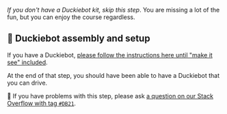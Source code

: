 _If you don't have a Duckiebot kit, skip this step_. You are missing a lot of the fun, but you can enjoy the course regardless.
 

## 🚙  Duckiebot assembly and setup  

If you have a Duckiebot, [please follow the instructions here until "make it see" included][duckiebook-robot-assembly].

At the end of that step, you should have been able to have a Duckiebot that you can drive.

🤔 If you have problems with this step, please ask [a question on our Stack Overflow with tag `#DB21`](https://stackoverflow.com/c/duckietown/questions/tagged/DB21).

[duckiebook-robot-assembly]: https://docs.duckietown.org/daffy/opmanual_duckiebot/out/assembling_duckiebot_db21.html


<!--

## DB21M Init SD card

Today we are going to see how to initialize an SD card for our Duckiebot.

In this video we will use the word "flash" to indicate the transfer of data from our computer to the  microSD card that we will then put in the robot. Take your microSD card and connect it to your PC now. A USB adapter for microSD cards is included in the Duckiebot kit.

Let's start with the base command "dts init_sd_card".

This command takes,
- the "hostname", which in this case is going to be "myrobot", this will be the name of the robot and it has to be unique within your local network;
- a robot type, so "duckiebot";
- a robot configuration, which is the model of the robot you are flashing your SD card for, for example a "DB21M";
- and finally, a wifi configuration in the format "wifi name, colon, wifi password";
and we press ENTER.

In order to use the Duckietown software we have to agree to the terms and conditions, software license and privacy policy of Duckietown. We can do so by typing in "y" and ENTER,
Given that our duckiebot model is based on nvidia hardware, we will be asked to accept the nvidia software license terms as well. This might not appear depending on the robot configuration we are using.
Ok, now the most important part, we choose the SD card device to flash.
First of all, we are going to type in the size in GB of the SD card we are using, in this case, 32.
We will see that one or more devices will appear listed.
Make sure you select the right device, double check that the time you plugged in your SD card roughly matches the one listed.
So we are going to copy the device name and paste it in the prompt, then we press ENTER.
The data is now being transferred from the computer to the SD card, we will wait for it to finish.
When the transfer is complete, the program will go back to the SD card and verify that the data transfer was successfull, again, we wait for it to finish.
The verification step completed, that is great news.
Note that throughout this process, you might be asked for a password, this is necessary to flash the SD card, so when prompted, insert your password.
Let the program perform the last configuration steps on your SD card...
The process has finished, we can now unplug the SD card and insert it into the robot.




## DB21M Battery update script

In this video we are going to see how to update the software on the battery of your DB21M Duckiebot.

It is safe to do what is shown in this video even just to check if there is a new software update available for your battery. The program will only perform an update when an older version of the software is detected on your battery.

Let's open a terminal, and type in the command "dts duckiebot battery upgrade" and then we pass the name of our duckiebot as the sole argument, in this case "myrobot", and we press ENTER.

The program is now talking to the battery to figure out whether an update is necessary.

As we can see, in this case the battery is running the software version 1.0 while the version 2.0 is available. We will be asked if we want to update now, and we confirm by typing "y" and pressing ENTER.

The program is now ready to transfer the new software to the battery, but we have to tell the battery to get ready for an incoming update.

 We can do so by putting the battery into the so-called "Boot Mode" by pressing the button on the battery twice in a row.

When we are done, we press ENTER on the terminal.

 Do not worry if you are not sure the double press was done properly, the program will tell us if we need to try again.


The message "Updating battery" is telling us that the battery is now receiving the new code, let's wait.

Well done, the battery is now updated and ready to go back to work.









-->
